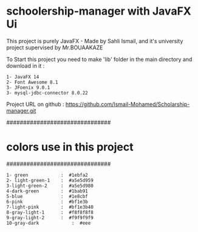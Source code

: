 # schoolership-manager with JavaFX Ui

This project is purely JavaFX - Made by Sahli Ismail, and it's university project supervised by Mr.BOUAAKAZE 

To Start this project you need to make 'lib' folder in the main directory and download in it :

    1- JavaFX 14
    2- Font Awesome 8.1
    3- JFoenix 9.0.1
    3- mysql-jdbc-connector 8.0.22

Project URL on github : https://github.com/Ismail-Mohamed/Scholarship-manager.git

###############################
# colors use in this project
###############################

    1- green 			:  #1ebfa2
    2- light-green-1	:  #a5e5d959
    3-light-green-2 	:  #a5e5d980
    4-dark-green 		:  #1bab91
    5-blue 			    :  #1e8cbf
    6-pink 			    :  #bf1e3b
    7-light-pink 		:  #bf1e3b40
    8-gray-light-1      :  #f8f8f8f8
    9-gray-light-2 	    :  #f9f9f9f9
    10-gray-dark		    :  #eee

